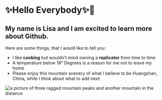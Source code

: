 
# ✨Hello Everybody✨👋

## My name is Lisa and I am excited to learn more about Github.

Here are some things, that I would like to tell you:

- I like **cooking** but wouldn't mind owning a **replicator** from time to time
- A temperature below 18° Degrees is a reason for me not to leave my home
- Please enjoy this mountain scenery of what I believe to be Huangshan, China, while I think about what to add next:

![a picture of three ragged mountain peaks and another mountain in the distance](https://images.pexels.com/photos/28856539/pexels-photo-28856539/free-photo-of-majestic-peaks-of-huangshan-mountains.jpeg?auto=compress&cs=tinysrgb&w=800)
<!--
**Lisa-Hauschild/Lisa-Hauschild** is a ✨ _special_ ✨ repository because its `README.md` (this file) appears on your GitHub profile.

Here are some ideas to get you started:

- 🔭 I’m currently working on ...

-->
